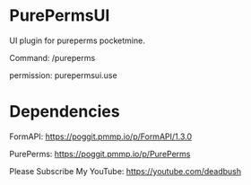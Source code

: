 # PurePermsUI

UI plugin for pureperms pocketmine.

Command: /pureperms

permission: purepermsui.use

# Dependencies

FormAPI: https://poggit.pmmp.io/p/FormAPI/1.3.0

PurePerms: https://poggit.pmmp.io/p/PurePerms

Please Subscribe My YouTube: https://youtube.com/deadbush
